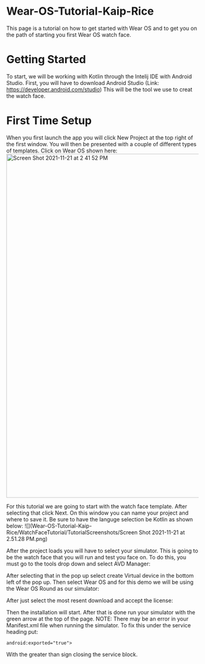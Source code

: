 # Wear-OS-Tutorial-Kaip-Rice

This page is a tutorial on how to get started with Wear OS and to get you on the path of starting you first Wear OS watch face.

# Getting Started
To start, we will be working with Kotlin through the Intelij IDE with Android Studio. First, you will have to download Android Studio (Link: https://developer.android.com/studio) This will be the tool we use to creat the watch face.

# First Time Setup
When you first launch the app you will click New Project at the top right of the first window. You will then be presented with a couple of different types of templates. Click on Wear OS shown here:
<img width="899" alt="Screen Shot 2021-11-21 at 2 41 52 PM" src="https://user-images.githubusercontent.com/59663943/144114374-6d616114-6a07-4aff-b304-7e8eb258b90c.png">

For this tutorial we are going to start with the watch face template. After selecting that click Next. On this window you can name your project and where to save it. Be sure to have the languge selection be Kotlin as shown below:
![](Wear-OS-Tutorial-Kaip-Rice/WatchFaceTutorial/TutorialScreenshots/Screen Shot 2021-11-21 at 2.51.28 PM.png)

After the project loads you will have to select your simulator. This is going to be the watch face that you will run and test you face on. To do this, you must go to the tools drop down and select AVD Manager:

After selecting that in the pop up select create Virtual device in the bottom left of the pop up. Then select Wear OS and for this demo we will be using the Wear OS Round as our simulator:

After just select the most resent download and accept the license:

Then the installation will start. After that is done run your simulator with the green arrow at the top of the page.
NOTE: There may be an error in your Manifest.xml file when running the simulator. To fix this under the service heading put: 
```
android:exported="true">
```
With the greater than sign closing the service block.
